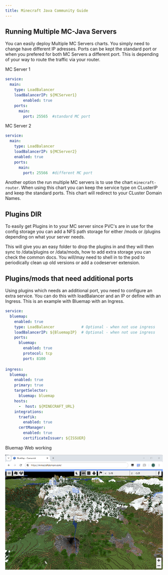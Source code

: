 ```yaml
---
title: Minecraft Java Community Guide
---
```


## Running Multiple MC-Java Servers

You can easily deploy Multiple MC Servers charts. You simply need to change have different IP adresses. Ports can be kept the standard port or when you prefered for both MC Servers a different port. This is depending of your way to route the traffic via your router.

MC Server 1

```yaml
service:
  main:
    type: LoadBalancer
    loadBalancerIP: ${MCServer1}
        enabled: true
    ports:
      main:
        port: 25565  #standard MC port
```

MC Server 2

```yaml
service:
  main:
    type: LoadBalancer
    loadBalancerIP: ${MCServer2}
    enabled: true
    ports:
      main:
        port: 25566  #different MC port
```

Another option the run multiple MC servers is to use the chart `minecraft-router`. When using this chart you can keep the service type on CLusterIP and keep the standard ports. This chart will redirect to your CLuster Domain Names.

## Plugins DIR

To easily get Plugins in to your MC server since PVC's are in use for the config storage you can add a NFS path storage for either /mods or /plugins depending on what your server needs.

This will give you an easy folder to drop the plugins in and they will then sync to /data/plugins or /data/mods, how to add extra storage you can check the common docs.
You will/may need to shell in to the pod to periodically clean up old versions or add a codeserver extension.

## Plugins/mods that need additional ports

Using plugins which needs an additional port, you need to configure an extra service. You can do this with loadBalancer and an IP or define with an Ingress.
This is an example with Bluemap with an Ingress.

```yaml
service:
  bluemap:
    enabled: true
    type: LoadBalancer            # Optional - when not use ingress
    loadBalancerIP: ${BluemapIP}  # Optional - when not use ingress
    ports:
      bluemap:
        enabled: true
        protocol: tcp
        port: 8100

ingress:
  bluemap:
    enabled: true
    primary: true
    targetSelector:
      bluemap: bluemap
    hosts:
      -  host: ${MINECRAFT_URL}
    integrations:
      traefik:
        enabled: true
      certManager:
        enabled: true
        certificateIssuer: ${ISSUER}
```

Bluemap Web working

![Bluemap](./img/bluemap.png)
